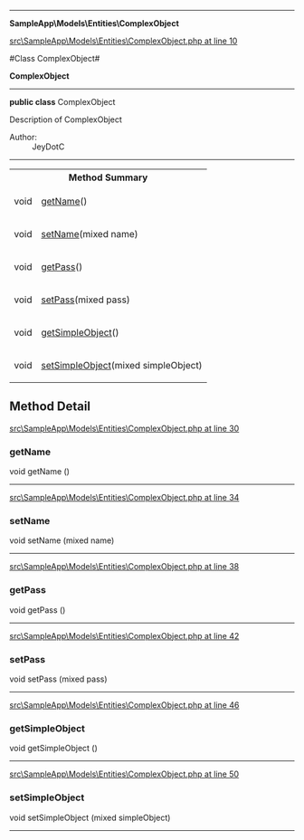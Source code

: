 

- - -

**SampleApp\Models\Entities\ComplexObject**


<a href="https://github.com/JeyDotC/Hirudo/blob/master/src/SampleApp/Models/Entities/ComplexObject.php#L10" target='_blank'>src\SampleApp\Models\Entities\ComplexObject.php at line 10</a>

#Class ComplexObject#

**ComplexObject**




- - -

<p><strong>public  class</strong> <span>ComplexObject</span></p>

<div class="comment" id="overview_description"><p>Description of ComplexObject</p></div>

<dl>
<dt>Author:</dt>
<dd>JeyDotC</dd>
</dl>


- - -

<table id="summary_method">
<tr><th colspan="2">Method Summary</th></tr>
<tr>
<td><span class='k'></span> <span class='nx'>void</span></td>
<td class="description"><p class="name"><a href="#getname">getName</a>()</p></td>
</tr>
<tr>
<td><span class='k'></span> <span class='nx'>void</span></td>
<td class="description"><p class="name"><a href="#setname">setName</a>(mixed name)</p></td>
</tr>
<tr>
<td><span class='k'></span> <span class='nx'>void</span></td>
<td class="description"><p class="name"><a href="#getpass">getPass</a>()</p></td>
</tr>
<tr>
<td><span class='k'></span> <span class='nx'>void</span></td>
<td class="description"><p class="name"><a href="#setpass">setPass</a>(mixed pass)</p></td>
</tr>
<tr>
<td><span class='k'></span> <span class='nx'>void</span></td>
<td class="description"><p class="name"><a href="#getsimpleobject">getSimpleObject</a>()</p></td>
</tr>
<tr>
<td><span class='k'></span> <span class='nx'>void</span></td>
<td class="description"><p class="name"><a href="#setsimpleobject">setSimpleObject</a>(mixed simpleObject)</p></td>
</tr>
</table>

<h2 id="detail_method">Method Detail</h2>

<a href="https://github.com/JeyDotC/Hirudo/blob/master/src/SampleApp/Models/Entities/ComplexObject.php#L30" target='_blank'>src\SampleApp\Models\Entities\ComplexObject.php at line 30</a>

<h3 id="getName()">getName</h3>
<span class='k'></span> <span class='nx'>void</span> <span class='nf'>getName</span> ()

<div class="details">

</div>

- - -


<a href="https://github.com/JeyDotC/Hirudo/blob/master/src/SampleApp/Models/Entities/ComplexObject.php#L34" target='_blank'>src\SampleApp\Models\Entities\ComplexObject.php at line 34</a>

<h3 id="setName()">setName</h3>
<span class='k'></span> <span class='nx'>void</span> <span class='nf'>setName</span> (mixed name)

<div class="details">

</div>

- - -


<a href="https://github.com/JeyDotC/Hirudo/blob/master/src/SampleApp/Models/Entities/ComplexObject.php#L38" target='_blank'>src\SampleApp\Models\Entities\ComplexObject.php at line 38</a>

<h3 id="getPass()">getPass</h3>
<span class='k'></span> <span class='nx'>void</span> <span class='nf'>getPass</span> ()

<div class="details">

</div>

- - -


<a href="https://github.com/JeyDotC/Hirudo/blob/master/src/SampleApp/Models/Entities/ComplexObject.php#L42" target='_blank'>src\SampleApp\Models\Entities\ComplexObject.php at line 42</a>

<h3 id="setPass()">setPass</h3>
<span class='k'></span> <span class='nx'>void</span> <span class='nf'>setPass</span> (mixed pass)

<div class="details">

</div>

- - -


<a href="https://github.com/JeyDotC/Hirudo/blob/master/src/SampleApp/Models/Entities/ComplexObject.php#L46" target='_blank'>src\SampleApp\Models\Entities\ComplexObject.php at line 46</a>

<h3 id="getSimpleObject()">getSimpleObject</h3>
<span class='k'></span> <span class='nx'>void</span> <span class='nf'>getSimpleObject</span> ()

<div class="details">

</div>

- - -


<a href="https://github.com/JeyDotC/Hirudo/blob/master/src/SampleApp/Models/Entities/ComplexObject.php#L50" target='_blank'>src\SampleApp\Models\Entities\ComplexObject.php at line 50</a>

<h3 id="setSimpleObject()">setSimpleObject</h3>
<span class='k'></span> <span class='nx'>void</span> <span class='nf'>setSimpleObject</span> (mixed simpleObject)

<div class="details">

</div>

- - -

